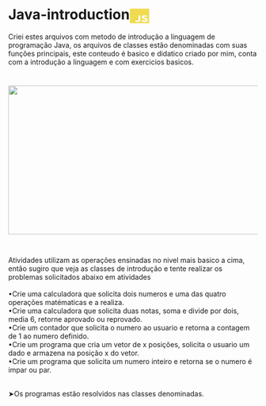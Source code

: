 # Java-introduction<img align="center" alt="Gut-Js" height="30" width="40" src="https://raw.githubusercontent.com/devicons/devicon/master/icons/javascript/javascript-plain.svg">

Criei estes arquivos com metodo de introdução a linguagem de programação Java, os arquivos de classes estão denominadas com suas funções principais, este conteudo é basico e didatico criado por mim, conta com a introdução a linguagem e com exercicios basicos.
#

<div align="center">
<img src="https://user-images.githubusercontent.com/89606273/177327071-beefc588-da67-48c8-bc0e-9bf99510456b.png" width="1200px" height="300px" />
</div>

#

Atividades utilizam as operações ensinadas no nivel mais basico a cima, então sugiro que veja as classes de introdução e tente realizar os problemas solicitados abaixo em atividades<br><br>
•Crie uma calculadora que solicita dois numeros e uma das quatro operações matématicas e a realiza.<br>
•Crie uma calculadora que solicita duas notas, soma e divide por dois, media 6, retorne aprovado ou reprovado.<br>
•Crie um contador que solicita o numero ao usuario e retorna a contagem de 1 ao numero definido.<br>
•Crie um programa que cria um vetor de x posições, solicita o usuario um dado e armazena na posição x do vetor.<br>
•Crie um programa que solicita um numero inteiro e retorna se o numero é impar ou par.<br><br>

➤Os programas estão resolvidos nas classes denominadas.
